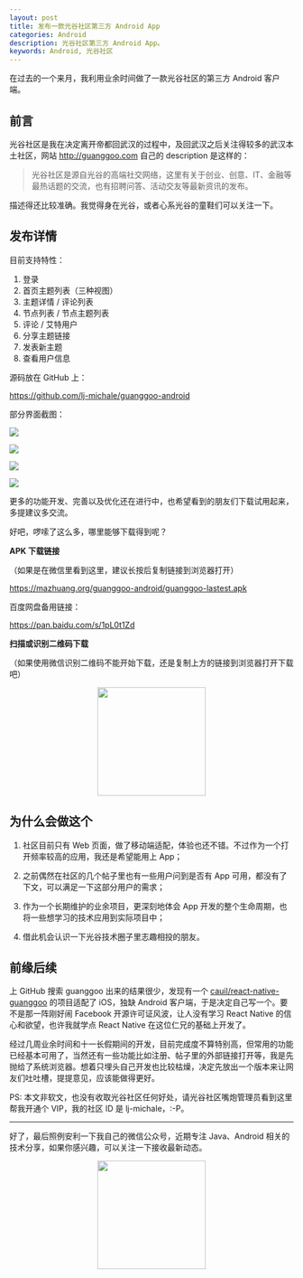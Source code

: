 ```yaml
---
layout: post
title: 发布一款光谷社区第三方 Android App
categories: Android
description: 光谷社区第三方 Android App。
keywords: Android, 光谷社区
---
```


在过去的一个来月，我利用业余时间做了一款光谷社区的第三方 Android 客户端。

## 前言

光谷社区是我在决定离开帝都回武汉的过程中，及回武汉之后关注得较多的武汉本土社区，网站 <http://guanggoo.com> 自己的 description 是这样的：

> 光谷社区是源自光谷的高端社交网络，这里有关于创业、创意、IT、金融等最热话题的交流，也有招聘问答、活动交友等最新资讯的发布。

描述得还比较准确。我觉得身在光谷，或者心系光谷的童鞋们可以关注一下。

## 发布详情

目前支持特性：

1. 登录
2. 首页主题列表（三种视图）
3. 主题详情 / 评论列表
4. 节点列表 / 节点主题列表
5. 评论 / 艾特用户
6. 分享主题链接
7. 发表新主题
8. 查看用户信息

源码放在 GitHub 上：

<https://github.com/lj-michale/guanggoo-android>

部分界面截图：

![](https://mazhuang.org/guanggoo-android/screenshots/topic-list.png)

![](https://mazhuang.org/guanggoo-android/screenshots/topic-detail.png)

![](https://mazhuang.org/guanggoo-android/screenshots/nodes-list.png)

![](https://mazhuang.org/guanggoo-android/screenshots/drawer.png)

更多的功能开发、完善以及优化还在进行中，也希望看到的朋友们下载试用起来，多提建议多交流。

好吧，啰嗦了这么多，哪里能够下载得到呢？

**APK 下载链接**

（如果是在微信里看到这里，建议长按后复制链接到浏览器打开）

<https://mazhuang.org/guanggoo-android/guanggoo-lastest.apk>

百度网盘备用链接：

<https://pan.baidu.com/s/1pL0t1Zd>

**扫描或识别二维码下载**

（如果使用微信识别二维码不能开始下载，还是复制上方的链接到浏览器打开下载吧）

<div align="center"><img width="192px" height="192px" src="https://mazhuang.org/guanggoo-android/qrcode.png"/></div>

## 为什么会做这个

1. 社区目前只有 Web 页面，做了移动端适配，体验也还不错。不过作为一个打开频率较高的应用，我还是希望能用上 App；

2. 之前偶然在社区的几个帖子里也有一些用户问到是否有 App 可用，都没有了下文，可以满足一下这部分用户的需求；

3. 作为一个长期维护的业余项目，更深刻地体会 App 开发的整个生命周期，也将一些想学习的技术应用到实际项目中；

4. 借此机会认识一下光谷技术圈子里志趣相投的朋友。

## 前缘后续

上 GitHub 搜索 guanggoo 出来的结果很少，发现有一个 [cauil/react-native-guanggoo](https://github.com/cauil/react-native-guanggoo) 的项目适配了 iOS，独缺 Android 客户端，于是决定自己写一个。要不是那一阵刚好闹 Facebook 开源许可证风波，让人没有学习 React Native 的信心和欲望，也许我就学点 React Native 在这位仁兄的基础上开发了。

经过几周业余时间和十一长假期间的开发，目前完成度不算特别高，但常用的功能已经基本可用了，当然还有一些功能比如注册、帖子里的外部链接打开等，我是先抛给了系统浏览器。想着只埋头自己开发也比较枯燥，决定先放出一个版本来让网友们吐吐槽，提提意见，应该能做得更好。

PS: 本文非软文，也没有收取光谷社区任何好处，请光谷社区嘴炮管理员看到这里帮我开通个 VIP，我的社区 ID 是 lj-michale，:-P。

---

好了，最后照例安利一下我自己的微信公众号，近期专注 Java、Android 相关的技术分享，如果你感兴趣，可以关注一下接收最新动态。

<div align="center"><img width="192px" height="192px" src="https://mazhuang.org/assets/images/qrcode.jpg"/></div>
